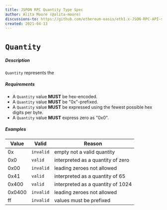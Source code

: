 ```yaml
---
title: JSPON RPC Quantity Type Spec
author: Alita Moore (@alita-moore)
discussions-to: https://github.com/ethereum-oasis/eth1.x-JSON-RPC-API-standard
created: 2021-04-13
---
```


# `Quantity`

##### Description

`Quantity` represents the 

##### Requirements

- A `Quantity` value **MUST** be hex-encoded.
- A `Quantity` value **MUST** be "0x"-prefixed.
- A `Quantity` value **MUST** be expressed using the fewest possible hex digits per byte.
- A `Quantity` value **MUST** express zero as "0x0".

##### Examples 

|Value|Valid|Reason|
|-|-|-|
|0x|`invalid`|empty not a valid quantity|
|0x0|`valid`|interpreted as a quantity of zero|
|0x00|`invalid`|leading zeroes not allowed|
|0x41|`valid`|interpreted as a quantity of 65|
|0x400|`valid`|interpreted as a quantity of 1024|
|0x0400|`invalid`|leading zeroes not allowed|
|ff|`invalid`|values must be prefixed|
